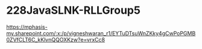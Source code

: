 # 228JavaSLNK-RLLGroup5

https://mphasis-my.sharepoint.com/:x:/p/vigneshwaran_r1/EYTuDTsuWnZKky4gCwPoPGMB0ZVfCLT6C_kKlvnQQOXKzw?e=vrxCc8
